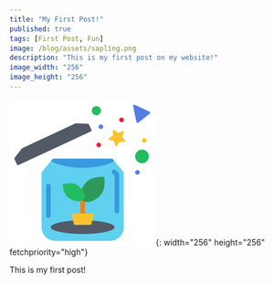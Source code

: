 ```yaml
---
title: "My First Post!"
published: true
tags: [First Post, Fun]
image: /blog/assets/sapling.png
description: "This is my first post on my website!"
image_width: "256"
image_height: "256"
---
```


![](/blog/assets/sapling.png){: width="256" height="256" fetchpriority="high"}

This is my first post!
